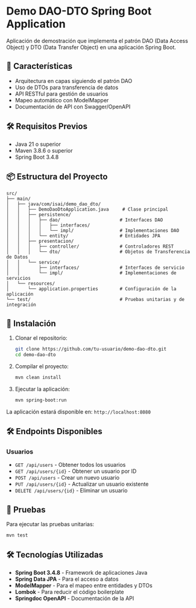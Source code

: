 # Demo DAO-DTO Spring Boot Application

Aplicación de demostración que implementa el patrón DAO (Data Access Object) y DTO (Data Transfer Object) en una aplicación Spring Boot.

## 🚀 Características

- Arquitectura en capas siguiendo el patrón DAO
- Uso de DTOs para transferencia de datos
- API RESTful para gestión de usuarios
- Mapeo automático con ModelMapper
- Documentación de API con Swagger/OpenAPI

## 🛠️ Requisitos Previos

- Java 21 o superior
- Maven 3.8.6 o superior
- Spring Boot 3.4.8

## 📦 Estructura del Proyecto

```
src/
├── main/
│   ├── java/com/isai/demo_dao_dto/
│   │   ├── DemoDaoDtoApplication.java     # Clase principal
│   │   ├── persistence/                   
│   │   │   ├── dao/                      # Interfaces DAO
│   │   │   │   ├── interfaces/           
│   │   │   │   └── impl/                 # Implementaciones DAO
│   │   │   └── entity/                   # Entidades JPA
│   │   ├── presentacion/                 
│   │   │   ├── controller/               # Controladores REST
│   │   │   └── dto/                      # Objetos de Transferencia de Datos
│   │   └── service/
│   │       ├── interfaces/               # Interfaces de servicio
│   │       └── impl/                     # Implementaciones de servicios
│   └── resources/
│       └── application.properties        # Configuración de la aplicación
└── test/                                 # Pruebas unitarias y de integración
```

## 🚀 Instalación

1. Clonar el repositorio:
   ```bash
   git clone https://github.com/tu-usuario/demo-dao-dto.git
   cd demo-dao-dto
   ```

2. Compilar el proyecto:
   ```bash
   mvn clean install
   ```

3. Ejecutar la aplicación:
   ```bash
   mvn spring-boot:run
   ```

La aplicación estará disponible en: `http://localhost:8080`

## 🛠️ Endpoints Disponibles

### Usuarios

- `GET /api/users` - Obtener todos los usuarios
- `GET /api/users/{id}` - Obtener un usuario por ID
- `POST /api/users` - Crear un nuevo usuario
- `PUT /api/users/{id}` - Actualizar un usuario existente
- `DELETE /api/users/{id}` - Eliminar un usuario

## 🧪 Pruebas

Para ejecutar las pruebas unitarias:

```bash
mvn test
```

## 🛠️ Tecnologías Utilizadas

- **Spring Boot 3.4.8** - Framework de aplicaciones Java
- **Spring Data JPA** - Para el acceso a datos
- **ModelMapper** - Para el mapeo entre entidades y DTOs
- **Lombok** - Para reducir el código boilerplate
- **Springdoc OpenAPI** - Documentación de la API

